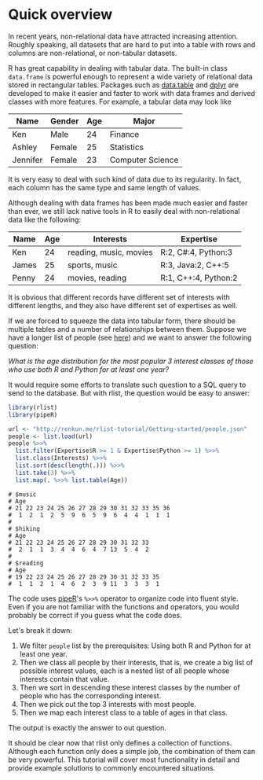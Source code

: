 

# Quick overview

In recent years, non-relational data have attracted increasing attention. Roughly speaking, all datasets that are hard to put into a table with rows and columns are non-relational, or non-tabular datasets.

R has great capability in dealing with tabular data. The built-in class `data.frame` is powerful enough to represent a wide variety of relational data stored in rectangular tables. Packages such as [data.table](https://github.com/Rdatatable/data.table) and [dplyr](https://github.com/hadley/dplyr) are developed to make it easier and faster to work with data frames and derived classes with more features. For example, a tabular data may look like

| Name |  Gender | Age | Major |
|------|---------|-----|-------|
| Ken | Male | 24 | Finance |
| Ashley | Female | 25 | Statistics |
| Jennifer | Female | 23 | Computer Science |

It is very easy to deal with such kind of data due to its regularity. In fact, each column has the same type and same length of values.

Although dealing with data frames has been made much easier and faster than ever, we still lack native tools in R to easily deal with non-relational data like the following:

| Name | Age | Interests | Expertise |
|------|-----|----------|----------|
| Ken | 24 | reading, music, movies | R:2, C#:4, Python:3 |
| James | 25 | sports, music | R:3, Java:2, C++:5 |
| Penny | 24 | movies, reading | R:1, C++:4, Python:2 |

It is obvious that different records have different set of interests with different lengths, and they also have different set of expertises as well.

If we are forced to squeeze the data into tabular form, there should be multiple tables and a number of relationships between them. Suppose we have a longer list of people (see [here](people.json)) and we want to answer the following question:

*What is the age distribution for the most popular 3 interest classes of those who use both R and Python for at least one year?*

It would require some efforts to translate such question to a SQL query to send to the database. But with rlist, the question would be easy to answer:


```r
library(rlist)
library(pipeR)

url <- "http://renkun.me/rlist-tutorial/Getting-started/people.json"
people <- list.load(url)
people %>>%
  list.filter(Expertise$R >= 1 & Expertise$Python >= 1) %>>%
  list.class(Interests) %>>%
  list.sort(desc(length(.))) %>>%
  list.take(3) %>>%
  list.map(. %>>% list.table(Age))
```

```
# $music
# Age
# 21 22 23 24 25 26 27 28 29 30 31 32 33 35 36 
#  1  2  1  2  5  9  6  5  9  6  4  4  1  1  1 
# 
# $hiking
# Age
# 21 22 23 24 25 26 27 28 29 30 31 32 33 
#  2  1  1  3  4  4  6  4  7 13  5  4  2 
# 
# $reading
# Age
# 19 22 23 24 25 26 27 28 29 30 31 32 33 35 
#  1  1  2  1  4  6  2  3  9 11  3  3  3  1
```

The code uses [pipeR](http://renkun.me/pipeR)'s `%>>%` operator to organize code into fluent style. Even if you are not familiar with the functions and operators, you would probably be correct if you guess what the code does.

Let's break it down:

1. We filter `people` list by the prerequisites: Using both R and Python  for at least one year.
2. Then we class all people by their interests, that is, we create a big list of possible interest values, each is a nested list of all people whose interests contain that value.
3. Then we sort in descending these interest classes by the number of people who has the corresponding interest.
4. Then we pick out the top 3 interests with most people.
5. Then we map each interest class to a table of ages in that class.

The output is exactly the answer to out question.

It should be clear now that rlist only defines a collection of functions. Although each function only does a simple job, the combination of them can be very powerful. This tutorial will cover most functionality in detail and provide example solutions to commonly encountered situations.
